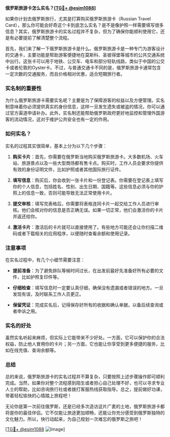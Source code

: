**俄罗斯旅游卡怎么实名？[[TG💪+ @esim1088](https://t.me/s/esim1088)]**

如果你计划去俄罗斯旅行，尤其是打算购买俄罗斯旅游卡（Russian Travel Card），那么你可能会好奇这个卡到底怎么实名？是不是像护照一样需要填写很多信息？其实，俄罗斯旅游卡的实名过程并不复杂，但为了确保你能顺利使用它，还是有必要提前了解清楚整个流程。

首先，我们来了解一下俄罗斯旅游卡是什么。俄罗斯旅游卡是一种专门为游客设计的交通卡，主要功能是帮助游客便捷地在莫斯科、圣彼得堡等城市的公共交通系统中出行。这张卡可以用于地铁、公交车、电车和部分轻轨线路，类似于中国的公交卡或者伦敦的Oyster卡。不过，与普通交通卡不同的是，俄罗斯旅游卡通常包含一定次数的交通服务，而且价格相对优惠，适合短期旅行者。

### 实名制的重要性

为什么俄罗斯旅游卡需要实名呢？主要是为了保障游客的权益以及方便管理。实名制意味着你必须提供真实的身份信息，这样一旦发生遗失或被盗的情况，你可以通过官方渠道申请补办。此外，实名制还能帮助俄罗斯政府更好地监控和管理外国游客的流动情况，这对于维护公共安全也有一定的作用。

### 如何实名？

实名的过程其实很简单，基本上分为以下几个步骤：

1. **购买卡片**：首先，你需要在俄罗斯当地购买俄罗斯旅游卡。大多数机场、火车站、旅游景点以及一些大型商场都有售卡点。购买时，工作人员会要求你提供有效的身份证明文件，比如护照或者其他国际旅行证件。

2. **填写信息**：购买后，你会收到一张卡片和一份登记表。你需要在登记表上填写你的个人信息，包括姓名、性别、出生日期、国籍等。这些信息必须与你的护照上的信息一致，否则可能导致无法正常使用卡片。

3. **提交审核**：填写完表格后，你需要将表格连同卡片一起交给工作人员进行审核。他们会核对你的信息是否正确无误。如果一切正常，他们会激活你的卡片并返还给你。

4. **激活卡片**：激活后的卡片就可以直接使用了。有些地方可能还会让你扫描二维码或者下载相关的应用程序，以便随时查看余额和使用记录。

### 注意事项

在实名过程中，有几个小细节需要注意：

- **提前准备**：为了避免排队等候时间过长，在出发前最好先准备好所有必要的文件，比如护照复印件等。
  
- **仔细检查**：填写信息时一定要认真仔细，确保没有遗漏或者错误的地方。一旦发现有误，及时联系工作人员更正。

- **保留凭证**：完成实名后，记得保存好所有的收据和确认单据，以备后续查询或者申诉之用。

### 实名的好处

虽然实名听起来麻烦，但实际上它能带来不少好处。一方面，它可以保护你的合法权益，防止他人冒用你的卡片；另一方面，它也能让你享受到更多便捷的服务，比如在线充值、查询余额等。

### 总结

总的来说，俄罗斯旅游卡的实名过程并不算复杂，只要按照上述步骤操作即可顺利完成。当然，如果你对整个流程感到陌生或者担心自己处理不好，也可以寻求专业人士的帮助，比如咨询旅行社或者拨打客服热线获取指导。总之，提前做好功课，带着轻松愉快的心情踏上旅程吧！

无论你是第一次前往俄罗斯，还是已经多次造访这片广袤的土地，俄罗斯旅游卡都将是你的最佳伴侣。它不仅能让旅途更加顺畅，还能让你充分感受到俄罗斯独特的文化魅力。所以，快行动起来，为自己规划一次难忘的俄罗斯之旅吧！

[[TG💪+ @esim1088](https://t.me/s/esim1088) ![Image](https://i.postimg.cc/4NQfJmqS/Snipaste-2025-05-13-00-14-12.png)]
